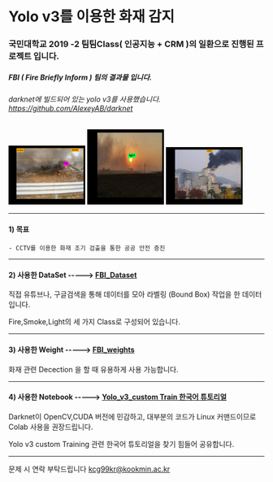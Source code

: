 # Yolo v3를 이용한 화재 감지 
### 국민대학교 2019 -2 팀팀Class( 인공지능 + CRM )의 일환으로 진행된 프로젝트 입니다. 
##### FBI ( Fire Briefly Inform ) 팀의 결과물 입니다.
###### darknet에 빌드되어 있는 yolo v3를 사용했습니다. https://github.com/AlexeyAB/darknet 


<div>
    <img src="description/이미지1.png" width="30%" ,height = "100%">
    <img src="description/이미지2.png" width="30%" ,height = "100%">
    <img src="description/이미지3.png" width="30%" ,height = "100%">
</div>

_____
    
#### 1) 목표
    - CCTV를 이용한 화재 조기 검출을 통한 공공 안전 증진
___  
#### 2) 사용한 DataSet -----> [FBI_Dataset](https://drive.google.com/file/d/1bT6jGRyNnqoaQTD5v4mcEDshRB2NkBQY/view?usp=sharing)
      
   직접 유튜브나, 구글검색을 통해 데이터를 모아 라벨링 (Bound Box) 작업을 한 데이터 입니다.    
     
   Fire,Smoke,Light의 세 가지 Class로 구성되어 있습니다.
____   
#### 3) 사용한 Weight -----> [FBI_weights](https://drive.google.com/file/d/10stsLIqEkM5b8nl2bIHceB7SDD4_iBcQ/view?usp=sharing)
  
  화재 관련 Decection 을 할 때 유용하게 사용 가능합니다.
____  
#### 4) 사용한 Notebook -----> [Yolo_v3_custom Train 한국어 튜토리얼](https://colab.research.google.com/drive/14QiNQNBXXcsViFZ6MEhFSLQ62GZmMivR)
    
  Darknet이 OpenCV,CUDA 버전에 민감하고, 대부분의 코드가 Linux 커맨드이므로 Colab 사용을 권장드립니다.  
    
  Yolo v3 custom Training 관련 한국어 튜토리얼을 찾기 힘들어 공유합니다.
____  
  

문제 시 연락 부탁드립니다
kcg99kr@kookmin.ac.kr
